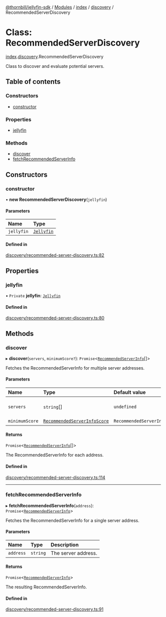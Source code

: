 [@thornbill/jellyfin-sdk](../README.md) / [Modules](../modules.md) / [index](../modules/index.md) / [discovery](../modules/index.discovery.md) / RecommendedServerDiscovery

# Class: RecommendedServerDiscovery

[index](../modules/index.md).[discovery](../modules/index.discovery.md).RecommendedServerDiscovery

Class to discover and evaluate potential servers.

## Table of contents

### Constructors

- [constructor](index.discovery.RecommendedServerDiscovery.md#constructor)

### Properties

- [jellyfin](index.discovery.RecommendedServerDiscovery.md#jellyfin)

### Methods

- [discover](index.discovery.RecommendedServerDiscovery.md#discover)
- [fetchRecommendedServerInfo](index.discovery.RecommendedServerDiscovery.md#fetchrecommendedserverinfo)

## Constructors

### constructor

• **new RecommendedServerDiscovery**(`jellyfin`)

#### Parameters

| Name | Type |
| :------ | :------ |
| `jellyfin` | [`Jellyfin`](index.Jellyfin.md) |

#### Defined in

[discovery/recommended-server-discovery.ts:82](https://github.com/thornbill/jellyfin-sdk-typescript/blob/eb13db7/src/discovery/recommended-server-discovery.ts#L82)

## Properties

### jellyfin

• `Private` **jellyfin**: [`Jellyfin`](index.Jellyfin.md)

#### Defined in

[discovery/recommended-server-discovery.ts:80](https://github.com/thornbill/jellyfin-sdk-typescript/blob/eb13db7/src/discovery/recommended-server-discovery.ts#L80)

## Methods

### discover

▸ **discover**(`servers`, `minimumScore?`): `Promise`<[`RecommendedServerInfo`](../interfaces/index.RecommendedServerInfo.md)[]\>

Fetches the RecommendedServerInfo for multiple server addresses.

#### Parameters

| Name | Type | Default value | Description |
| :------ | :------ | :------ | :------ |
| `servers` | `string`[] | `undefined` | An array of server addresses. |
| `minimumScore` | [`RecommendedServerInfoScore`](../enums/index.RecommendedServerInfoScore.md) | `RecommendedServerInfoScore.BAD` | - |

#### Returns

`Promise`<[`RecommendedServerInfo`](../interfaces/index.RecommendedServerInfo.md)[]\>

The RecommendedServerInfo for each address.

#### Defined in

[discovery/recommended-server-discovery.ts:114](https://github.com/thornbill/jellyfin-sdk-typescript/blob/eb13db7/src/discovery/recommended-server-discovery.ts#L114)

___

### fetchRecommendedServerInfo

▸ **fetchRecommendedServerInfo**(`address`): `Promise`<[`RecommendedServerInfo`](../interfaces/index.RecommendedServerInfo.md)\>

Fetches the RecommendedServerInfo for a single server address.

#### Parameters

| Name | Type | Description |
| :------ | :------ | :------ |
| `address` | `string` | The server address. |

#### Returns

`Promise`<[`RecommendedServerInfo`](../interfaces/index.RecommendedServerInfo.md)\>

The resulting RecommendedServerInfo.

#### Defined in

[discovery/recommended-server-discovery.ts:91](https://github.com/thornbill/jellyfin-sdk-typescript/blob/eb13db7/src/discovery/recommended-server-discovery.ts#L91)
